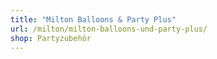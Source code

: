```yaml
---
title: "Milton Balloons & Party Plus"
url: /milton/milton-balloons-und-party-plus/
shop: Partyzubehör
---
```

